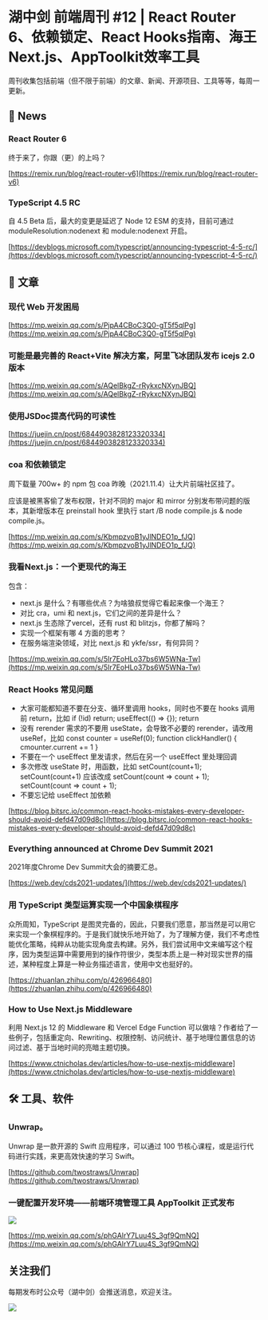 # 湖中剑 前端周刊 #12 | React Router 6、依赖锁定、React Hooks指南、海王 Next.js、AppToolkit效率工具

周刊收集包括前端（但不限于前端）的文章、新闻、开源项目、工具等等，每周一更新。

## 📰 News
 
### React Router 6

终于来了，你跟（更）的上吗？

[https://remix.run/blog/react-router-v6](https://remix.run/blog/react-router-v6)
 
### TypeScript 4.5 RC

自 4.5 Beta 后，最大的变更是延迟了 Node 12 ESM 的支持，目前可通过 moduleResolution:nodenext 和 module:nodenext 开启。

[https://devblogs.microsoft.com/typescript/announcing-typescript-4-5-rc/](https://devblogs.microsoft.com/typescript/announcing-typescript-4-5-rc/)
 
## 📖 文章

### 现代 Web 开发困局

[https://mp.weixin.qq.com/s/PjpA4CBoC3Q0-gT5f5qlPg](https://mp.weixin.qq.com/s/PjpA4CBoC3Q0-gT5f5qlPg)

### 可能是最完善的 React+Vite 解决方案，阿里飞冰团队发布 icejs 2.0 版本

[https://mp.weixin.qq.com/s/AQelBkgZ-rRykxcNXynJBQ](https://mp.weixin.qq.com/s/AQelBkgZ-rRykxcNXynJBQ)
  
### 使用JSDoc提高代码的可读性

[https://juejin.cn/post/6844903828123320334](https://juejin.cn/post/6844903828123320334)

### coa 和依赖锁定

周下载量 700w+ 的 npm 包 coa 昨晚（2021.11.4）让大片前端社区挂了。

应该是被黑客偷了发布权限，针对不同的 major 和 mirror 分别发布带问题的版本，其新增版本在 preinstall hook 里执行 start /B node compile.js & node compile.js。

[https://mp.weixin.qq.com/s/KbmpzvoB1yJlNDEO1p_fJQ](https://mp.weixin.qq.com/s/KbmpzvoB1yJlNDEO1p_fJQ)

### 我看Next.js：一个更现代的海王

包含：

- next.js 是什么？有哪些优点？为啥狼叔觉得它看起来像一个海王？
- 对比 cra，umi 和 next.js，它们之间的差异是什么？
- next.js 生态除了vercel，还有 rust 和 blitzjs，你都了解吗？
- 实现一个框架有哪 4 方面的思考？
- 在服务端渲染领域，对比 next.js 和 ykfe/ssr，有何异同？

[https://mp.weixin.qq.com/s/5Ir7EoHLo37bs6W5WNa-Tw](https://mp.weixin.qq.com/s/5Ir7EoHLo37bs6W5WNa-Tw)

### React Hooks 常见问题

- 大家可能都知道不要在分支、循环里调用 hooks，同时也不要在 hooks 调用前 return，比如 if (!id) return; useEffect(() => {}); return <div />
- 没有 rerender 需求的不要用 useState，会导致不必要的 rerender，请改用 useRef，比如 const counter = useRef(0); function clickHandler() { cmounter.current += 1 }
- 不要在一个 useEffect 里发请求，然后在另一个 useEffect 里处理回调
- 多次修改 useState 时，用函数，比如 setCount(count+1); setCount(count+1) 应该改成 setCount(count => count + 1); setCount(count => count + 1);
- 不要忘记给 useEffect 加依赖

[https://blog.bitsrc.io/common-react-hooks-mistakes-every-developer-should-avoid-defd47d09d8c](https://blog.bitsrc.io/common-react-hooks-mistakes-every-developer-should-avoid-defd47d09d8c)

### Everything announced at Chrome Dev Summit 2021

2021年度Chrome Dev Summit大会的摘要汇总。

[https://web.dev/cds2021-updates/](https://web.dev/cds2021-updates/)

### 用 TypeScript 类型运算实现一个中国象棋程序

众所周知，TypeScript 是图灵完备的，因此，只要我们愿意，那当然是可以用它来实现一个象棋程序的。于是我们就快乐地开始了，为了理解方便，我们不考虑性能优化策略，纯粹从功能实现角度去构建。另外，我们尝试用中文来编写这个程序，因为类型运算中需要用到的操作符很少，类型本质上是一种对现实世界的描述，某种程度上算是一种业务描述语言，使用中文也挺好的。

[https://zhuanlan.zhihu.com/p/426966480](https://zhuanlan.zhihu.com/p/426966480)

### How to Use Next.js Middleware

利用 Next.js 12 的 Middleware 和 Vercel Edge Function 可以做啥？作者给了一些例子，包括重定向、Rewriting、权限控制、访问统计、基于地理位置信息的访问过滤、基于当地时间的亮暗主题切换。

[https://www.ctnicholas.dev/articles/how-to-use-nextjs-middleware](https://www.ctnicholas.dev/articles/how-to-use-nextjs-middleware)
  
## 🛠 工具、软件

### Unwrap。

Unwrap 是一款开源的 Swift 应用程序，可以通过 100 节核心课程，或是运行代码进行实践，来更高效快速的学习 Swift。

[https://github.com/twostraws/Unwrap](https://github.com/twostraws/Unwrap)

### 一键配置开发环境——前端环境管理工具 AppToolkit 正式发布

![](https://cdn.jsdelivr.net/gh/ineo6/assets/20211108130818.png)

[https://mp.weixin.qq.com/s/phGAlrY7Luu4S_3gf9QmNQ](https://mp.weixin.qq.com/s/phGAlrY7Luu4S_3gf9QmNQ)

## 关注我们

每期发布时公众号（湖中剑）会推送消息，欢迎关注。

![](https://cdn.jsdelivr.net/gh/ineo6/weekly/assets/qrcode_for_wechat.jpg)
